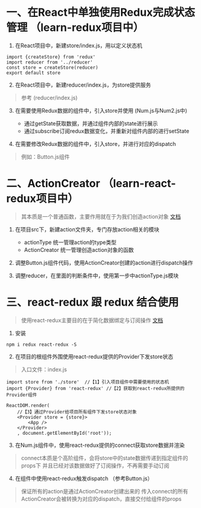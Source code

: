 # 一、在React中单独使用Redux完成状态管理 （learn-redux项目中）

1. 在React项目中，新建store/index.js，用以定义状态机
```
import {createStore} from 'redux'
import reducer from '../reducer'
const store = createStore(reducer)
export default store

```

2. 在React项目中，新建reducer/index.js，为store提供服务
> 参考 (reducer/index.js)


3. 在需要使用Redux数据的组件中，引入store并使用 (Num.js与Num2.js中)
    + 通过getState获取数据，并通过组件内部的state进行展示
    + 通过subscribe订阅redux数据变化，并重新对组件内部的进行setState

4. 在需要修改Redux数据的组件中，引入store，并进行对应的dispatch
> 例如：Button.js组件


# 二、ActionCreator （learn-react-redux项目中）
> 其本质是一个普通函数，主要作用就在于为我们创造action对象
> [文档](https://cn.redux.js.org/docs/basics/Actions.html)

1. 在项目src下，新建action文件夹，专门存放action相关的模块
    + actionType  统一管理action的type类型
    + ActionCreator 统一管理创造action对象的函数

2. 调整Button.js组件代码，使用ActionCreator创建的action进行dispatch操作

3. 调整reducer，在里面的判断条件中，使用第一步中actionType.js模块



# 三、react-redux 跟 redux 结合使用
> 使用react-redux主要目的在于简化数据绑定与订阅操作
[文档](https://react-redux.js.org/introduction/quick-start)

1. 安装
```
npm i redux react-redux -S
```

2. 在项目的根组件外围使用react-redux提供的Provider下发store状态
> 入口文件：index.js
```
import store from './store'  //【1】引入项目组件中需要使用的状态机
import {Provider} from 'react-redux' //【2】获取到react-redux所提供的Provider组件

ReactDOM.render(
    //【3】通过Provider给项目所有组件下发store状态对象
    <Provider store = {store}>
        <App />
    </Provider>
    , document.getElementById('root'));
```

3. 在Num.js组件中，使用react-redux提供的connect获取store数据并渲染
> connect本质是个高阶组件，会将store中的state数据传递到指定组件的props下
> 并且已经对该数据做好了订阅操作，不再需要手动订阅



4. 在组件中使用react-redux触发dispatch （参考Button.js）
> 保证所有的action是通过ActionCreator创建出来的
> 传入connect的所有ActionCreator会被转换为对应的dispatch，直接交付给组件的props